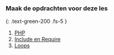 ### Maak de opdrachten voor deze les
{: .text-green-200 .fs-5 }

1. [PHP](php)
2. [Include en Require](include_require)
3. [Loops](loops)
